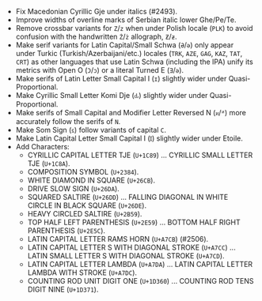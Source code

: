 * Fix Macedonian Cyrillic Gje under italics (#2493).
* Improve widths of overline marks of Serbian italic lower Ghe/Pe/Te.
* Remove crossbar variants for `Z`/`z` when under Polish locale (`PLK`) to avoid confusion with the handwritten `Ż`/`ż` allograph, `Ƶ`/`ƶ`.
* Make serif variants for Latin Capital/Small Schwa (`Ə`/`ə`) only appear under Turkic (Turkish/Azerbaijani/etc.) locales (`TRK`, `AZE`, `GAG`, `KAZ`, `TAT`, `CRT`) as other languages that use Latin Schwa (including the IPA) unify its metrics with Open O (`Ɔ`/`ɔ`) or a literal Turned E (`Ǝ`/`ǝ`).
* Make serifs of Latin Letter Small Capital I (`ɪ`) slightly wider under Quasi-Proportional.
* Make Cyrillic Small Letter Komi Dje (`ԃ`) slightly wider under Quasi-Proportional.
* Make serifs of Small Capital and Modifier Letter Reversed N (`ᴎ`/`ᴻ`) more accurately follow the serifs of `N`.
* Make Som Sign (`⃀`) follow variants of capital `C`.
* Make Latin Capital Letter Small Capital I (`Ɪ`) slightly wider under Etoile.
* Add Characters:
  - CYRILLIC CAPITAL LETTER TJE (`U+1C89`) ... CYRILLIC SMALL LETTER TJE (`U+1C8A`).
  - COMPOSITION SYMBOL (`U+2384`).
  - WHITE DIAMOND IN SQUARE (`U+26CB`).
  - DRIVE SLOW SIGN (`U+26DA`).
  - SQUARED SALTIRE (`U+26DD`) ... FALLING DIAGONAL IN WHITE CIRCLE IN BLACK SQUARE (`U+26DE`).
  - HEAVY CIRCLED SALTIRE (`U+2B59`).
  - TOP HALF LEFT PARENTHESIS (`U+2E59`) ... BOTTOM HALF RIGHT PARENTHESIS (`U+2E5C`).
  - LATIN CAPITAL LETTER RAMS HORN (`U+A7CB`) (#2506).
  - LATIN CAPITAL LETTER S WITH DIAGONAL STROKE (`U+A7CC`) ... LATIN SMALL LETTER S WITH DIAGONAL STROKE (`U+A7CD`).
  - LATIN CAPITAL LETTER LAMBDA (`U+A7DA`) ... LATIN CAPITAL LETTER LAMBDA WITH STROKE (`U+A7DC`).
  - COUNTING ROD UNIT DIGIT ONE (`U+1D360`) ... COUNTING ROD TENS DIGIT NINE (`U+1D371`).
